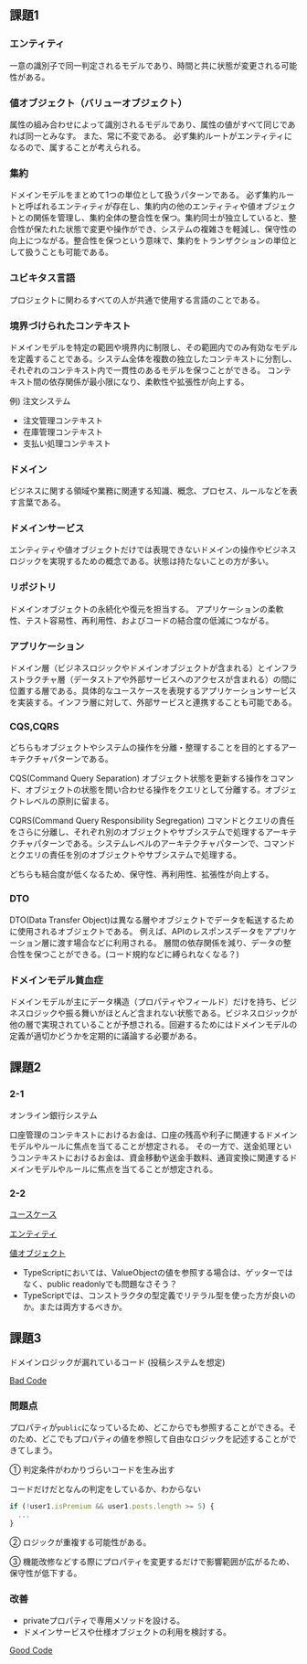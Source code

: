 ## 課題1
### エンティティ
一意の識別子で同一判定されるモデルであり、時間と共に状態が変更される可能性がある。

### 値オブジェクト（バリューオブジェクト）
属性の組み合わせによって識別されるモデルであり、属性の値がすべて同じであれば同一とみなす。
また、常に不変である。
必ず集約ルートがエンティティになるので、属することが考えられる。

### 集約
ドメインモデルをまとめて1つの単位として扱うパターンである。
必ず集約ルートと呼ばれるエンティティが存在し、集約内の他のエンティティや値オブジェクトとの関係を管理し、集約全体の整合性を保つ。集約同士が独立していると、整合性が保たれた状態で変更や操作ができ、システムの複雑さを軽減し、保守性の向上につながる。整合性を保つという意味で、集約をトランザクションの単位として扱うことも可能である。

### ユビキタス言語
プロジェクトに関わるすべての人が共通で使用する言語のことである。

### 境界づけられたコンテキスト
ドメインモデルを特定の範囲や境界内に制限し、その範囲内でのみ有効なモデルを定義することである。システム全体を複数の独立したコンテキストに分割し、それぞれのコンテキスト内で一貫性のあるモデルを保つことができる。
コンテキスト間の依存関係が最小限になり、柔軟性や拡張性が向上する。

例) 注文システム
- 注文管理コンテキスト
- 在庫管理コンテキスト
- 支払い処理コンテキスト

### ドメイン
ビジネスに関する領域や業務に関連する知識、概念、プロセス、ルールなどを表す言葉である。

### ドメインサービス
エンティティや値オブジェクトだけでは表現できないドメインの操作やビジネスロジックを実現するための概念である。状態は持たないことの方が多い。

### リポジトリ
ドメインオブジェクトの永続化や復元を担当する。
アプリケーションの柔軟性、テスト容易性、再利用性、およびコードの結合度の低減につながる。

### アプリケーション
ドメイン層（ビジネスロジックやドメインオブジェクトが含まれる）とインフラストラクチャ層（データストアや外部サービスへのアクセスが含まれる）の間に位置する層である。具体的なユースケースを表現するアプリケーションサービスを実装する。インフラ層に対して、外部サービスと連携することも可能である。

### CQS,CQRS
どちらもオブジェクトやシステムの操作を分離・整理することを目的とするアーキテクチャパターンである。

CQS(Command Query Separation)
オブジェクト状態を更新する操作をコマンド、オブジェクトの状態を問い合わせる操作をクエリとして分離する。オブジェクトレベルの原則に留まる。

CQRS(Command Query Responsibility Segregation)
コマンドとクエリの責任をさらに分離し、それぞれ別のオブジェクトやサブシステムで処理するアーキテクチャパターンである。システムレベルのアーキテクチャパターンで、コマンドとクエリの責任を別のオブジェクトやサブシステムで処理する。

どちらも結合度が低くなるため、保守性、再利用性、拡張性が向上する。

### DTO
DTO(Data Transfer Object)は異なる層やオブジェクトでデータを転送するために使用されるオブジェクトである。
例えば、APIのレスポンスデータをアプリケーション層に渡す場合などに利用される。
層間の依存関係を減り、データの整合性を保つことができる。(コード規約などに縛られなくなる？)

### ドメインモデル貧血症
ドメインモデルが主にデータ構造（プロパティやフィールド）だけを持ち、ビジネスロジックや振る舞いがほとんど含まれない状態である。ビジネスロジックが他の層で実現されていることが予想される。回避するためにはドメインモデルの定義が適切かどうかを定期的に議論する必要がある。

## 課題2

### 2-1
オンライン銀行システム

口座管理のコンテキストにおけるお金は、口座の残高や利子に関連するドメインモデルやルールに焦点を当てることが想定される。
その一方で、送金処理というコンテキストにおけるお金は、資金移動や送金手数料、通貨変換に関連するドメインモデルやルールに焦点を当てることが想定される。

### 2-2

[ユースケース](https://github.com/Hikaru-Giannis/PrAha_Challenge/tree/main/ddd/UseCase)

[エンティティ](https://github.com/Hikaru-Giannis/PrAha_Challenge/tree/main/ddd/Entity)

[値オブジェクト](https://github.com/Hikaru-Giannis/PrAha_Challenge/tree/main/ddd/ValueObject)

- TypeScriptにおいては、ValueObjectの値を参照する場合は、ゲッターではなく、public readonlyでも問題なさそう？
- TypeScriptでは、コンストラクタの型定義でリテラル型を使った方が良いのか。または両方するべきか。

## 課題3
ドメインロジックが漏れているコード (投稿システムを想定)

[Bad Code](./bad_sample.ts)

### 問題点
プロパティが`public`になっているため、どこからでも参照することができる。そのため、どこでもプロパティの値を参照して自由なロジックを記述することができてしまう。

① 判定条件がわかりづらいコードを生み出す

コードだけだとなんの判定をしているか、わからない
````typescript
if (!user1.isPremium && user1.posts.length >= 5) {
  ...
}
````

② ロジックが重複する可能性がある。

③ 機能改修などする際にプロパティを変更するだけで影響範囲が広がるため、保守性が低下する。

### 改善
- privateプロパティで専用メソッドを設ける。
- ドメインサービスや仕様オブジェクトの利用を検討する。

[Good Code](./good_sample.ts)



